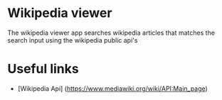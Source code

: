 # Wikipedia viewer

The wikipedia viewer app searches wikipedia articles that matches the search input using the wikipedia public api's

# Useful links

* [Wikipedia Api] (https://www.mediawiki.org/wiki/API:Main_page)
